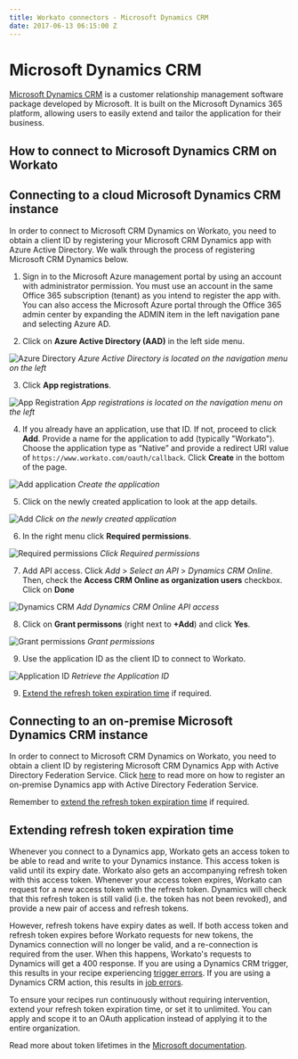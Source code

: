 ```yaml
---
title: Workato connectors - Microsoft Dynamics CRM
date: 2017-06-13 06:15:00 Z
---
```


# Microsoft Dynamics CRM
[Microsoft Dynamics CRM](https://dynamics.microsoft.com/en-us/) is a customer relationship management software package developed by Microsoft. It is built on the Microsoft Dynamics 365 platform, allowing users to easily extend and tailor the application for their business.

## How to connect to Microsoft Dynamics CRM on Workato

## Connecting to a cloud Microsoft Dynamics CRM instance
In order to connect to Microsoft CRM Dynamics on Workato, you need to obtain a client ID by registering your Microsoft CRM Dynamics app with Azure Active Directory. We walk through the process of registering Microsoft CRM Dynamics below.

1. Sign in to the Microsoft Azure management portal by using an account with administrator permission. You must use an account in the same Office 365 subscription (tenant) as you intend to register the app with. You can also access the Microsoft Azure portal through the Office 365 admin center by expanding the ADMIN item in the left navigation pane and selecting Azure AD.

2. Click on **Azure Active Directory (AAD)** in the left side menu.

![Azure Directory](~@img/connectors/microsoft-dynamics-CRM/azure-directory.png)
*Azure Active Directory is located on the navigation menu on the left*

3. Click **App registrations**.

![App Registration](~@img/connectors/microsoft-dynamics-CRM/app-registrations.png)
*App registrations is located on the navigation menu on the left*

4. If you already have an application, use that ID. If not, proceed to click **Add**. Provide a name for the application to add (typically "Workato"). Choose the application type as “Native” and provide a redirect URI value of `https://www.workato.com/oauth/callback`. Click **Create** in the bottom of the page.

![Add application](~@img/connectors/microsoft-dynamics-CRM/add.gif)
*Create the application*

5. Click on the newly created application to look at the app details.

![Add](~@img/connectors/microsoft-dynamics-CRM/click-on-app.png)
*Click on the newly created application*

6. In the right menu click **Required permissions**.

![Required permissions](~@img/connectors/microsoft-dynamics-CRM/permission.png)
*Click Required permissions*

7. Add API access. Click *Add* > *Select an API* > *Dynamics CRM Online*. Then, check the **Access CRM Online as organization users** checkbox. Click on **Done**

![Dynamics CRM](~@img/connectors/microsoft-dynamics-CRM/dynamics.gif)
*Add Dynamics CRM Online API access*

8. Click on **Grant permissons** (right next to **+Add**) and click **Yes**.

![Grant permissions](~@img/connectors/microsoft-dynamics-CRM/grant-permissions.png)
*Grant permissions*

9. Use the application ID as the client ID to connect to Workato.

![Application ID](~@img/connectors/microsoft-dynamics-CRM/application.png)
*Retrieve the Application ID*

9. [Extend the refresh token expiration time](#extending-refresh-token-expiration-time) if required.

## Connecting to an on-premise Microsoft Dynamics CRM instance
In order to connect to Microsoft CRM Dynamics on Workato, you need to obtain a client ID by registering Microsoft CRM Dynamics App with Active Directory Federation Service. Click [here](https://technet.microsoft.com/itpro/powershell/windows/adfs/add-adfsclient) to read more on how to register an on-premise Dynamics app with Active Directory Federation Service.

Remember to [extend the refresh token expiration time](#extending-refresh-token-expiration-time) if required.

## Extending refresh token expiration time
Whenever you connect to a Dynamics app, Workato gets an access token to be able to read and write to your Dynamics instance. This access token is valid until its expiry date. Workato also gets an accompanying refresh token with this access token. Whenever your access token expires, Workato can request for a new access token with the refresh token. Dynamics will check that this refresh token is still valid (i.e. the token has not been revoked), and provide a new pair of access and refresh tokens.

However, refresh tokens have expiry dates as well. If both access token and refresh token expires before Workato requests for new tokens, the Dynamics connection will no longer be valid, and a re-connection is required from the user. When this happens, Workato's requests to Dynamics will get a 400 response. If you are using a Dynamics CRM trigger, this results in your recipe experiencing [trigger errors](/recipes/error-notifications.md#trigger-errors). If you are using a Dynamics CRM action, this results in [job errors](/recipes/error-notifications.md#action-errors).

To ensure your recipes run continuously without requiring intervention, extend your refresh token expiration time, or set it to unlimited. You can apply and scope it to an OAuth application instead of applying it to the entire organization.

Read more about token lifetimes in the [Microsoft documentation](https://docs.microsoft.com/en-us/azure/active-directory/active-directory-configurable-token-lifetimes).
